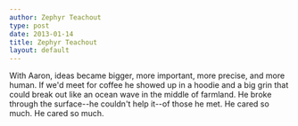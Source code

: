 ```yaml
---
author: Zephyr Teachout
type: post
date: 2013-01-14
title: Zephyr Teachout
layout: default
---
```

With Aaron, ideas became bigger, more important, more precise, and more human. If we'd meet for coffee he showed up in a hoodie and a big grin that could break out like an ocean wave in the middle of farmland. He broke through the surface--he couldn't help it--of those he met. He cared so much. He cared so much. 
